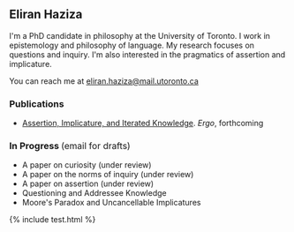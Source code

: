 ## Eliran Haziza

I'm a PhD candidate in philosophy at the University of Toronto. I work in epistemology and philosophy of language. My research focuses on questions and inquiry. I'm also interested in the pragmatics of assertion and implicature.

You can reach me at <eliran.haziza@mail.utoronto.ca>

### Publications

* [Assertion, Implicature, and Iterated Knowledge](https://philpapers.org/archive/HAZAIA.pdf). _Ergo_, forthcoming

### In Progress <span style="font-weight:normal; font-size:16px">(email for drafts)</span>


* A paper on curiosity (under review)
* A paper on the norms of inquiry (under review)
* A paper on assertion (under review)
* Questioning and Addressee Knowledge
* Moore's Paradox and Uncancellable Implicatures

<!-- Global site tag (gtag.js) - Google Analytics -->
<script async src="https://www.googletagmanager.com/gtag/js?id=G-L9KXHSNS85"></script>
<script>
  window.dataLayer = window.dataLayer || [];
  function gtag(){dataLayer.push(arguments);}
  gtag('js', new Date());

  gtag('config', 'G-L9KXHSNS85');
</script>

{% include test.html %}
